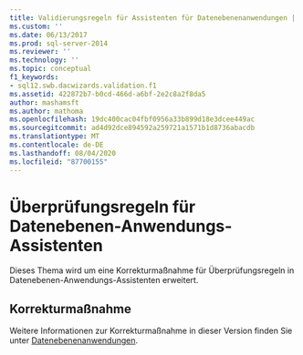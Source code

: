 ```yaml
---
title: Validierungsregeln für Assistenten für Datenebenenanwendungen | Microsoft-Dokumentation
ms.custom: ''
ms.date: 06/13/2017
ms.prod: sql-server-2014
ms.reviewer: ''
ms.technology: ''
ms.topic: conceptual
f1_keywords:
- sql12.swb.dacwizards.validation.f1
ms.assetid: 422872b7-b0cd-466d-a6bf-2e2c8a2f8da5
author: mashamsft
ms.author: mathoma
ms.openlocfilehash: 19dc400cac04fbf0956a33b899d18e3dcee449ac
ms.sourcegitcommit: ad4d92dce894592a259721a1571b1d8736abacdb
ms.translationtype: MT
ms.contentlocale: de-DE
ms.lasthandoff: 08/04/2020
ms.locfileid: "87700155"
---
```

# <a name="validation-rules-for-data-tier-application-wizards"></a>Überprüfungsregeln für Datenebenen-Anwendungs-Assistenten
  Dieses Thema wird um eine Korrekturmaßnahme für Überprüfungsregeln in Datenebenen-Anwendungs-Assistenten erweitert.  
  
## <a name="corrective-action"></a>Korrekturmaßnahme  
 Weitere Informationen zur Korrekturmaßnahme in dieser Version finden Sie unter [Datenebenenanwendungen](../relational-databases/data-tier-applications/data-tier-applications.md).  
  
  
